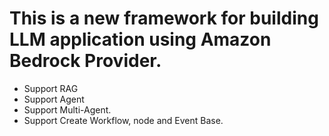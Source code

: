 # This is a new framework for building LLM application using Amazon Bedrock Provider.

- Support RAG
- Support Agent
- Support Multi-Agent.
- Support Create Workflow, node and Event Base.